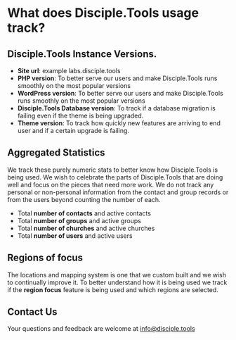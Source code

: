 # What does Disciple.Tools usage track?

## Disciple.Tools Instance Versions.
- **Site url**: example labs.disciple.tools
- **PHP version**: To better serve our users and make Disciple.Tools runs smoothly on the most popular versions
- **WordPress version**: To better serve our users and make Disciple.Tools runs smoothly on the most popular versions
- **Disciple.Tools Database version**: To track if a database migration is failing even if the theme is being upgraded.
- **Theme version**: To track how quickly new features are arriving to end user and if a certain upgrade is failing.

## Aggregated Statistics
We track these purely numeric stats to better know how Disciple.Tools is being used. We wish to celebrate the parts of Disciple.Tools that are doing well and focus on the pieces that need more work.
We do not track any personal or non-personal information from the contact and group records or from the users beyond counting the number of each.
- Total **number of contacts** and active contacts
- Total **number of groups** and active groups 
- Total **number of churches** and active churches 
- Total **number of users** and active users

## Regions of focus
The locations and mapping system is one that we custom built and we wish to continually improve it. To better understand how it is being used we track if the **region focus** feature is being used and which regions are selected. 

## Contact Us
Your questions and feedback are welcome at info@disciple.tools
